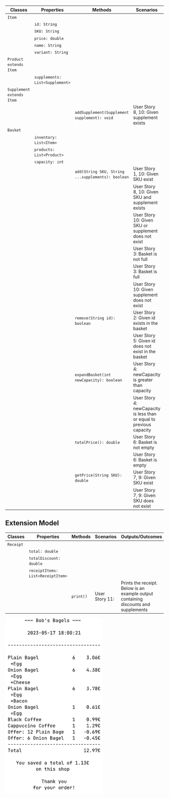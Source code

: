 


| Classes                   | Properties                      | Methods                                           | Scenarios                                                                | Outputs/Outcomes                                         |
|---------------------------|---------------------------------|---------------------------------------------------|--------------------------------------------------------------------------|----------------------------------------------------------|
| `Item`                    |                                 |                                                   |                                                                          |                                                          |
|                           | `id: String`                    |                                                   |                                                                          |                                                          |
|                           | `SKU: String`                   |                                                   |                                                                          |                                                          |
|                           | `price: double`                 |                                                   |                                                                          |                                                          |
|                           | `name: String`                  |                                                   |                                                                          |                                                          |
|                           | `variant: String`               |                                                   |                                                                          |                                                          |
| `Product extends Item`    |                                 |                                                   |                                                                          |                                                          |
|                           | `supplements: List<Supplement>` |                                                   |                                                                          |                                                          |
| `Supplement extends Item` |                                 |                                                   |                                                                          |                                                          |
|                           |                                 | `addSupplement(Supplement supplement): void`      | User Story 8, 10: Given supplement exists                                | Return true, add supplement to bagel                     |
| `Basket`                  |                                 |                                                   |                                                                          |                                                          |
|                           | `inventory: List<Item>`         |                                                   |                                                                          |                                                          |
|                           | `products: List<Product>`       |                                                   |                                                                          |                                                          |
|                           | `capacity: int`                 |                                                   |                                                                          |                                                          |
|                           |                                 | `add(String SKU, String ...supplements): boolean` | User Story 1, 10: Given SKU exist                                        | Return true, add product to basket list                  |
|                           |                                 |                                                   | User Story 8, 10: Given SKU and supplement exists                        | Return true, add product with supplements to basket list |
|                           |                                 |                                                   | User Story 10:    Given SKU or supplement does not exist                 | Return false, inform the user                            |
|                           |                                 |                                                   | User Story 3:     Basket is not full                                     | Move to User Story 1                                     |
|                           |                                 |                                                   | User Story 3:     Basket is full                                         | Return false, inform the user                            |
|                           |                                 |                                                   | User Story 10:    Given supplement does not exist                        | Return false, inform the user                            |
|                           |                                 | `remove(String id): boolean`                      | User Story 2:     Given id exists in the basket                          | Return true, remove the product from the basket          |
|                           |                                 |                                                   | User Story 5:     Given id does not exist in the basket                  | Return false, inform the user                            |
|                           |                                 | `expandBasket(int newCapacity): boolean`          | User Story 4:     newCapacity is greater than capacity                   | Return true, set the capacity to newCapacity             |
|                           |                                 |                                                   | User Story 4:     newCapacity is less than or equal to previous capacity | Return false, inform the manager                         |
|                           |                                 | `totalPrice(): double`                            | User Story 6:     Basket is not empty                                    | Return total price of products in basket                 |
|                           |                                 |                                                   | User Story 6:     Basket is empty                                        | Return 0, inform the user                                |
|                           |                                 | `getPrice(String SKU): double`                    | User Story 7, 9:  Given SKU exist                                        | Return product price                                     |
|                           |                                 |                                                   | User Story 7, 9:  Given SKU does not exist                               | Return -1, inform the user                               |


## Extension Model

| Classes    | Properties                        | Methods    | Scenarios      | Outputs/Outcomes                                                                    |
|------------|-----------------------------------|------------|----------------|-------------------------------------------------------------------------------------|
| `Receipt`  |                                   |            |                |                                                                                     |
|            | `total: double`                   |            |                |                                                                                     |
|            | `totalDiscount: double`           |            |                |                                                                                     |
|            | `receiptItems: List<ReceiptItem>` |            |                |                                                                                     |
|            |                                   | `print()`  | User Story 11: | Prints the receipt. Below is an example output containing discounts and supplements |

![](./assets/example_receipt.png)